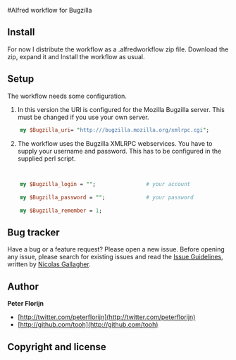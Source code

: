 #Alfred workflow for Bugzilla

## Install

For now I distribute the workflow as a .alfredworkflow zip file.
Download the zip, expand it and Install the workflow as usual.

## Setup

The workflow needs some configuration.

1. In this version the URI is configured for the Mozilla Bugzilla server. This must be changed if you use your own server.

```perl
    my $Bugzilla_uri= "http:///bugzilla.mozilla.org/xmlrpc.cgi";
```

2. The workflow uses the Bugzilla XMLRPC webservices. You have to supply your username and password. This has to be configured in the supplied perl script.

```perl
    
    
    my $Bugzilla_login = "";                # your account
    
    my $Bugzilla_password = "";             # your password
    
    my $Bugzilla_remember = 1;
```

## Bug tracker

Have a bug or a feature request? Please open a new issue. Before opening any issue, please search for existing issues and read the [Issue Guidelines](https://github.com/necolas/issue-guidelines), written by [Nicolas Gallagher](https://github.com/necolas/).

## Author

**Peter Florijn**

+ [http://twitter.com/peterflorijn](http://twitter.com/peterflorijn)
+ [http://github.com/tooh](http://github.com/tooh)


## Copyright and license

